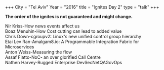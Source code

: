 +++
City = "Tel Aviv"
Year = "2016"
title = "Ignites Day 2"
type = "talk"
+++

<div class="span-15  ">
  <div class="span-15  last ">
  <p><strong>The order of the ignites is not guaranteed and might change.</strong></p>

<div class = "row">
  <div class = "col-md-9 box">
    <a>Nir Kriss-How news events affect us</a>
  </div>
</div> <!-- end timeslot div -->
<div class = "row">
  <div class = "col-md-9 box">
    <a>Boaz Menuhin-How Cost cutting can lead to added value</a>
  </div>
</div> <!-- end timeslot div -->
<div class = "row">
  <div class = "col-md-9 box">
    <a>Chris Down-cgroupv2: Linux's new unified control group hierarchy</a>
  </div>
</div> <!-- end timeslot div -->
<div class = "row">
  <div class = "col-md-9 box">
    <a>Etai Lev Ran-Amalgam8.io: A Programmable Integration Fabric for Microservices</a>
  </div>
</div> <!-- end timeslot div -->
<div class = "row">
  <div class = "col-md-9 box">
    <a>Anton Weiss-Measuring the flow</a>
  </div>
</div> <!-- end timeslot div -->
<div class = "row">
  <div class = "col-md-9 box">
    <a>Assaf Flatto-NoC- an over glorified Call Centre</a>
  </div>
</div> <!-- end timeslot div -->
<div class = "row">
  <div class = "col-md-9 box">
    <a>Nathen Harvey-Rugged Enterprise DevSecNetQAGovOps</a>
  </div>
</div> <!-- end timeslot div -->


  </div>
</div>
